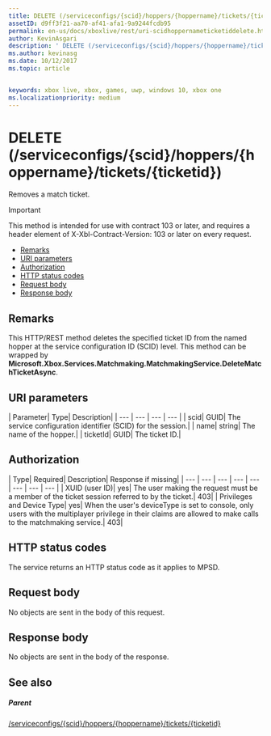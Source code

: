 ```yaml
---
title: DELETE (/serviceconfigs/{scid}/hoppers/{hoppername}/tickets/{ticketid})
assetID: d9ff3f21-aa70-af41-afa1-9a9244fcdb95
permalink: en-us/docs/xboxlive/rest/uri-scidhoppernameticketiddelete.html
author: KevinAsgari
description: ' DELETE (/serviceconfigs/{scid}/hoppers/{hoppername}/tickets/{ticketid})'
ms.author: kevinasg
ms.date: 10/12/2017
ms.topic: article


keywords: xbox live, xbox, games, uwp, windows 10, xbox one
ms.localizationpriority: medium
---
```



# DELETE (/serviceconfigs/{scid}/hoppers/{hoppername}/tickets/{ticketid})

Removes a match ticket.

> [!IMPORTANT]
> This method is intended for use with contract 103 or later, and requires a header element of X-Xbl-Contract-Version: 103 or later on every request.

  * [Remarks](#ID4ET)
  * [URI parameters](#ID4E2)
  * [Authorization](#ID4EGB)
  * [HTTP status codes](#ID4EOC)
  * [Request body](#ID4EXC)
  * [Response body](#ID4ECD)

<a id="ID4ET"></a>


## Remarks

This HTTP/REST method deletes the specified ticket ID from the named hopper at the service configuration ID (SCID) level. This method can be wrapped by **Microsoft.Xbox.Services.Matchmaking.MatchmakingService.DeleteMatchTicketAsync**.  
<a id="ID4E2"></a>


## URI parameters

| Parameter| Type| Description|
| --- | --- | --- | --- |
| scid| GUID| The service configuration identifier (SCID) for the session.|
| name| string| The name of the hopper.|
| ticketId| GUID| The ticket ID.|

<a id="ID4EGB"></a>


## Authorization

| Type| Required| Description| Response if missing|
| --- | --- | --- | --- | --- | --- | --- | --- |
| XUID (user ID)| yes| The user making the request must be a member of the ticket session referred to by the ticket.| 403|
| Privileges and Device Type| yes| When the user's deviceType is set to console, only users with the multiplayer privilege in their claims are allowed to make calls to the matchmaking service.| 403|

<a id="ID4EOC"></a>


## HTTP status codes

The service returns an HTTP status code as it applies to MPSD.  
<a id="ID4EXC"></a>


## Request body

No objects are sent in the body of this request.

<a id="ID4ECD"></a>


## Response body

No objects are sent in the body of the response.

<a id="ID4EPD"></a>


## See also

<a id="ID4ERD"></a>


##### Parent  

[/serviceconfigs/{scid}/hoppers/{hoppername}/tickets/{ticketid}](uri-scidhoppernameticketid.md)

